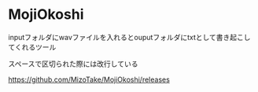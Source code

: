 # MojiOkoshi

inputフォルダにwavファイルを入れるとouputフォルダにtxtとして書き起こしてくれるツール

スペースで区切られた際には改行している

https://github.com/MizoTake/MojiOkoshi/releases